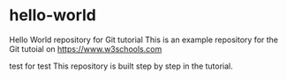 # hello-world
Hello World repository for Git tutorial
This is an example repository for the Git tutoial on https://www.w3schools.com

test for test
This repository is built step by step in the tutorial.